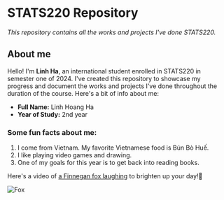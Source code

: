 # STATS220 Repository
*This repository contains all the works and projects I've done STATS220.*
## About me
Hello! I'm **Linh Ha**, an international student enrolled in STATS220 in semester one of 2024.
I've created this repository to showcase my progress and document the works and projects I've done
throughout the duration of the course. Here's a bit of info about me:

* **Full Name:** Linh Hoang Ha
* **Year of Study:** 2nd year

### Some fun facts about me:
1. I come from Vietnam. My favorite Vietnamese food is Bún Bò Huế.
2. I like playing video games and drawing.
3. One of my goals for this year is to get back into reading books.

Here's a video of [a Finnegan fox laughing](https://www.youtube.com/watch?v=xwtaekgVt9Q) to brighten up your day!🦊

![Fox](https://i.pinimg.com/564x/c3/d4/2e/c3d42e8306749be0e5290b617fd1eca5.jpg)
